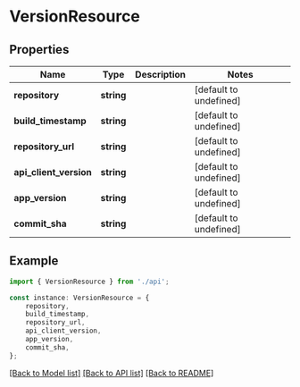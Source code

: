 # VersionResource


## Properties

Name | Type | Description | Notes
------------ | ------------- | ------------- | -------------
**repository** | **string** |  | [default to undefined]
**build_timestamp** | **string** |  | [default to undefined]
**repository_url** | **string** |  | [default to undefined]
**api_client_version** | **string** |  | [default to undefined]
**app_version** | **string** |  | [default to undefined]
**commit_sha** | **string** |  | [default to undefined]

## Example

```typescript
import { VersionResource } from './api';

const instance: VersionResource = {
    repository,
    build_timestamp,
    repository_url,
    api_client_version,
    app_version,
    commit_sha,
};
```

[[Back to Model list]](../README.md#documentation-for-models) [[Back to API list]](../README.md#documentation-for-api-endpoints) [[Back to README]](../README.md)
